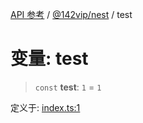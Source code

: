 [API 参考](../wiki/Home) / [@142vip/nest](../wiki/@142vip.nest) / test

# 变量: test

> `const` **test**: `1` = `1`

定义于: [index.ts:1](https://github.com/142vip/core-x/blob/5281e59d2cdd2de59e1ea761d17ed7fe118d1e60/packages/nest/src/index.ts#L1)
